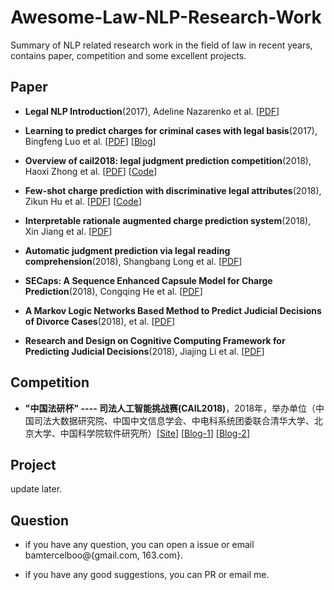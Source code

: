 # Awesome-Law-NLP-Research-Work
Summary of NLP related research work in the field of law in recent years, contains paper, competition and some excellent projects.

## Paper ##

- **Legal NLP Introduction**(2017), Adeline Nazarenko et al. [[PDF](http://www.atala.org/sites/default/files/1-%20TAL-58-2-legal%20NLP-introduction.pdf)]  

- **Learning to predict charges for criminal cases with legal basis**(2017), Bingfeng Luo et al. [[PDF](http://aclweb.org/anthology/D17-1289)]  [[Blog](https://bamtercelboo.github.io/2018/07/19/Learning-to-Predict-Charges-for-Criminal-Cases-with-Legal-Basis/)] 
 
- **Overview of cail2018: legal judgment prediction competition**(2018), Haoxi Zhong et al. [[PDF](https://arxiv.org/pdf/1810.05851.pdf)]   [[Code](https://github.com/thunlp/CAIL)]  

- **Few-shot charge prediction with discriminative legal attributes**(2018), Zikun Hu et al. [[PDF](http://aclweb.org/anthology/C18-1041)] [[Code](https://github.com/thunlp/attribute_charge)]  

- **Interpretable rationale augmented charge prediction system**(2018), Xin Jiang et al. [[PDF](http://aclweb.org/anthology/C18-2032)]  

- **Automatic judgment prediction via legal reading comprehension**(2018), Shangbang Long et al. [[PDF](https://arxiv.org/pdf/1809.06537.pdf)]  

- **SECaps: A Sequence Enhanced Capsule Model for Charge Prediction**(2018), Congqing He et al. [[PDF](https://arxiv.org/pdf/1810.04465.pdf)]  

- **A Markov Logic Networks Based Method to Predict Judicial Decisions of Divorce Cases**(2018), et al. [[PDF](https://ieeexplore.ieee.org/abstract/document/8513727)]  

- **Research and Design on Cognitive Computing Framework for Predicting Judicial Decisions**(2018), Jiajing Li et al. [[PDF](https://link.springer.com/article/10.1007/s11265-018-1429-9)]  




## Competition ##

-  **"中国法研杯" ---- 司法人工智能挑战赛(CAIL2018)**，2018年，举办单位（中国司法大数据研究院、中国中文信息学会、中电科系统团委联合清华大学、北京大学、中国科学院软件研究所）[[Site](http://cail.cipsc.org.cn/)] [[Blog-1](https://bamtercelboo.github.io/2018/10/17/AI_Law/)] [[Blog-2](http://www.52nlp.cn/%e5%a6%82%e4%bd%95%e7%94%a8%e6%b7%b1%e5%ba%a6%e5%ad%a6%e4%b9%a0%e5%81%9a%e5%a5%bd%e9%95%bf%e6%96%87%e6%9c%ac%e5%88%86%e7%b1%bb%e4%b8%8e%e6%b3%95%e5%be%8b%e6%96%87%e4%b9%a6%e6%99%ba%e8%83%bd%e5%8c%96)]  

## Project ##
update later.


## Question ##

- if you have any question, you can open a issue or email bamtercelboo@{gmail.com, 163.com}.

- if you have any good suggestions, you can PR or email me.  


